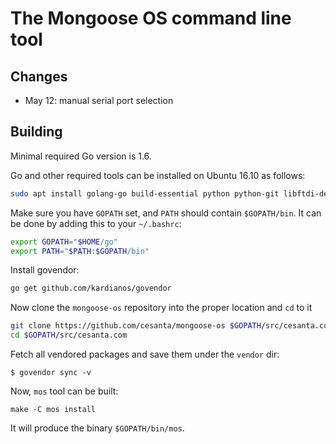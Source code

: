The Mongoose OS command line tool
=================================

## Changes

- May 12: manual serial port selection


## Building

Minimal required Go version is 1.6.

Go and other required tools can be installed on Ubuntu 16.10 as follows:

```bash
sudo apt install golang-go build-essential python python-git libftdi-dev
```

Make sure you have `GOPATH` set, and `PATH` should contain `$GOPATH/bin`.
It can be done by adding this to your `~/.bashrc`:

```bash
export GOPATH="$HOME/go"
export PATH="$PATH:$GOPATH/bin"
```

Install govendor:

```bash
go get github.com/kardianos/govendor
```

Now clone the `mongoose-os` repository into the proper location and `cd` to it

```bash
git clone https://github.com/cesanta/mongoose-os $GOPATH/src/cesanta.com
cd $GOPATH/src/cesanta.com
```

Fetch all vendored packages and save them under the `vendor` dir:

```
$ govendor sync -v
```

Now, `mos` tool can be built:

```
make -C mos install
```

It will produce the binary `$GOPATH/bin/mos`.
